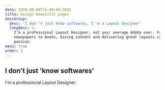 ```yaml
---
date: 2019-08-09T15:49:08.565Z
title: Design beautiful pages
descGroup:
  desc: 'I don''t just know softwares, I''m a Layout Designer'
  longdesc: >-
    I'm a professional Layout Designer, not your average Adobe user. From
    newspapers to books, mixing content and delivering great layouts is my
    passion.
menu: true
order: 3
---
```

## I don't just 'know softwares'

I'm a professional Layout Designer.
